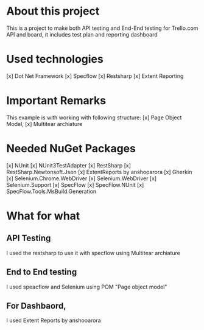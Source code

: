# About this project 
This is a project to make both API testing and End-End testing for Trello.com API and board, it includes test plan and reporting dashboard

# Used technologies 
[x] Dot Net Framework 
[x]  Specflow 
[x]  Restsharp
[x]  Extent Reporting 

# Important Remarks 
This example is with working with following structure:
[x]  Page Object Model, 
[x]  Multitear archiature 


# Needed NuGet Packages
[x]  NUnit
[x]  NUnit3TestAdapter
[x]  RestSharp
[x]  RestSharp.Newtonsoft.Json
[x]  ExtentReports by anshooarora
[x]  Gherkin
[x] Selenium.Chrome.WebDriver
[x]  Selenium.WebDriver
[x]  Selenium.Support
[x]  SpecFlow
[x]  SpecFlow.NUnit
[x]  SpecFlow.Tools.MsBuild.Generation 


# What for what
## API Testing 
I used the restsharp to use it with specflow using Multitear archiature

## End to End testing
I used speacflow and Selenium using POM "Page object model"

## For Dashbaord, 
I used Extent Reports by anshooarora
